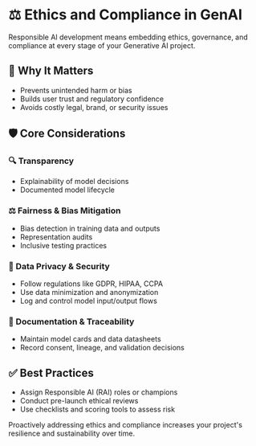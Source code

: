 # ⚖️ Ethics and Compliance in GenAI

Responsible AI development means embedding ethics, governance, and compliance at every stage of your Generative AI project.

## 🧭 Why It Matters
- Prevents unintended harm or bias
- Builds user trust and regulatory confidence
- Avoids costly legal, brand, or security issues

## 🛡️ Core Considerations

### 🔍 Transparency
- Explainability of model decisions
- Documented model lifecycle

### ⚖️ Fairness & Bias Mitigation
- Bias detection in training data and outputs
- Representation audits
- Inclusive testing practices

### 🔐 Data Privacy & Security
- Follow regulations like GDPR, HIPAA, CCPA
- Use data minimization and anonymization
- Log and control model input/output flows

### 📄 Documentation & Traceability
- Maintain model cards and data datasheets
- Record consent, lineage, and validation decisions

## ✅ Best Practices
- Assign Responsible AI (RAI) roles or champions
- Conduct pre-launch ethical reviews
- Use checklists and scoring tools to assess risk

Proactively addressing ethics and compliance increases your project's resilience and sustainability over time.

